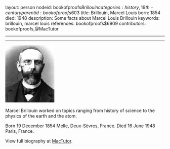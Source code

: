 layout: person
nodeid: bookofproofs$Brillouin
categories: history,19th-century
parentid: bookofproofs$603
title: Brillouin, Marcel Louis
born: 1854
died: 1948
description: Some facts about Marcel Louis Brillouin
keywords: brillouin, marcel louis
references: bookofproofs$6909
contributors: bookofproofs,@MacTutor

---


---

![Brillouin.jpg](https://github.com/bookofproofs/bookofproofs.github.io/blob/main/_sources/_assets/images/portraits/Brillouin.jpg?raw=true)

Marcel Brillouin worked on topics ranging from history of science to the physics of the earth and the atom.

Born 19 December 1854 Melle, Deux-Sèvres, France. Died 16 June 1948 Paris, France.


View full biography at [MacTutor](https://mathshistory.st-andrews.ac.uk/Biographies/Brillouin/).